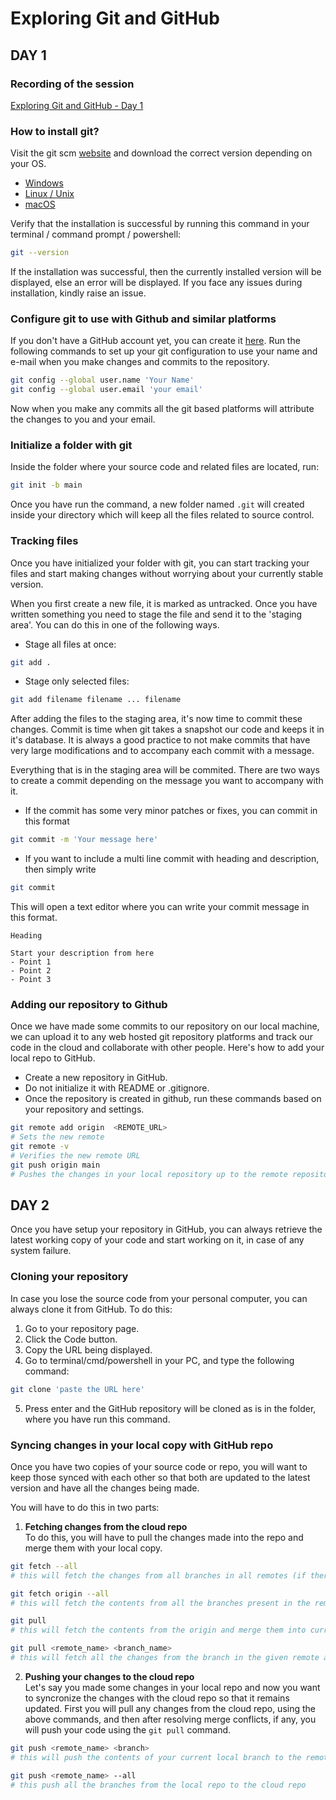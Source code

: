 # Exploring Git and GitHub
## DAY 1

### Recording of the session
[Exploring Git and GitHub - Day 1](https://drive.google.com/open?id=13AP9Q1zztNGPmlkE-cXg3DZ-kBOz_8PN&authuser=dataanalyticsclub.dduc%40gmail.com&usp=drive_fs)

### __How to install git?__
Visit the git scm [website](https://git-scm.com/downloads) and download the correct version depending on your OS.
- [Windows](https://git-scm.com/download/win)
- [Linux / Unix](https://git-scm.com/download/linux)
- [macOS](https://git-scm.com/download/mac)

Verify that the installation is successful by running this command in your terminal / command prompt / powershell:
```bash
git --version
```
If the installation was successful, then the currently installed version will be displayed, else an error will be displayed. If you face any issues during installation, kindly raise an issue.

### Configure git to use with Github and similar platforms
If you don't have a GitHub account yet, you can create it [here](https://www.github.com). Run the following commands to set up your git configuration to use your name and e-mail when you make changes and commits to the repository.
```bash
git config --global user.name 'Your Name'
git config --global user.email 'your email'
```
Now when you make any commits all the git based platforms will attribute the changes to you and your email.

### Initialize a folder with git
Inside the folder where your source code and related files are located, run:
```bash
git init -b main
```
Once you have run the command, a new folder named `.git` will created inside your directory which will keep all the files related to source control.

### Tracking files
Once you have initialized your folder with git, you can start tracking your files and start making changes without worrying about your currently stable version.

When you first create a new file, it is marked as untracked. Once you have written something you need to stage the file and send it to the 'staging area'. You can do this in one of the following ways.
- Stage all files at once:
```bash
git add .
```
- Stage only selected files:
```bash
git add filename filename ... filename
```

After adding the files to the staging area, it's now time to commit these changes. Commit is time when git takes a snapshot our code and keeps it in it's database. It is always a good practice to not make commits that have very large modifications and to accompany each commit with a message.

Everything that is in the staging area will be commited. There are two ways to create a commit depending on the message you want to accompany with it.
- If the commit has some very minor patches or fixes, you can commit in this format
```bash
git commit -m 'Your message here'
```
- If you want to include a multi line commit with heading and description, then simply write
```bash
git commit
```
This will open a text editor where you can write your commit message in this format.


    Heading

    Start your description from here
    - Point 1
    - Point 2
    - Point 3

### Adding our repository to Github
Once we have made some commits to our repository on our local machine, we can upload it to any web hosted git repository platforms and track our code in the cloud and collaborate with other people. Here's how to add your local repo to GitHub.
- Create a new repository in GitHub.
- Do not initialize it with README or .gitignore.
- Once the repository is created in github, run these commands based on your repository and settings.
```bash
git remote add origin  <REMOTE_URL> 
# Sets the new remote
git remote -v
# Verifies the new remote URL
git push origin main
# Pushes the changes in your local repository up to the remote repository you specified as the origin
```
## DAY 2

Once you have setup your repository in GitHub, you can always retrieve the latest working copy of your code and start working on it, in case of any system failure. 

### __Cloning your repository__
In case you lose the source code from your personal computer, you can always clone it from GitHub. To do this:
1. Go to your repository page.
2. Click the Code button.
3. Copy the URL being displayed.
4. Go to terminal/cmd/powershell in your PC, and type the following command:
```bash
git clone 'paste the URL here'
```
5. Press enter and the GitHub repository will be cloned as is in the folder, where you have run this command.

### __Syncing changes in your local copy with GitHub repo__
Once you have two copies of your source code or repo, you will want to keep those synced with each other so that both are updated to the latest version and have all the changes being made.

You will have to do this in two parts:
1. __Fetching changes from the cloud repo__  
To do this, you will have to pull the changes made into the repo and merge them with your local copy.

```bash
git fetch --all
# this will fetch the changes from all branches in all remotes (if there are more than one remote source)
```

```bash
git fetch origin --all
# this will fetch the contents from all the branches present in the remote labelled as origin, which usually is the default name of the primary remote
```

```bash
git pull
# this will fetch the contents from the origin and merge them into current branch
```

```bash
git pull <remote_name> <branch_name>
# this will fetch all the changes from the branch in the given remote and merge it into the current local branch
```

2. __Pushing your changes to the cloud repo__  
Let's say you made some changes in your local repo and now you want to syncronize the changes with the cloud repo so that it remains updated. First you will pull any changes from the cloud repo, using the above commands, and then after resolving merge conflicts, if any, you will push your code using the `git pull` command.

```bash
git push <remote_name> <branch>
# this will push the contents of your current local branch to the remote branch you specified.
```

```bash
git push <remote_name> --all
# this push all the branches from the local repo to the cloud repo
```
